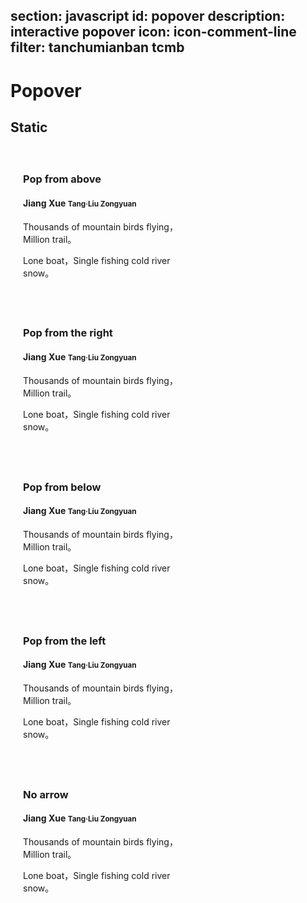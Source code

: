 ﻿section: javascript
id: popover
description: interactive popover
icon: icon-comment-line
filter: tanchumianban tcmb
---

# Popover

<style>
.example-popover-static .popover
{
  position: relative;
  display: block;
  float: left;
  width: 260px;
  margin: 20px;
  z-index: 0;
}
</style>

## Static

<div class="example example-popover-static clearfix">
  <div class="popover top">
    <div class="arrow"></div>
    <h3 class="popover-title">Pop from above</h3>
    <div class="popover-content">
      <h4>Jiang Xue <small>Tang·Liu Zongyuan</small></h4>
      <p>Thousands of mountain birds flying，Million trail。</p>
      <p>Lone boat，Single fishing cold river snow。</p>
    </div>
  </div>
  <div class="popover right">
    <div class="arrow"></div>
    <h3 class="popover-title">Pop from the right</h3>
    <div class="popover-content">
      <h4>Jiang Xue <small>Tang·Liu Zongyuan</small></h4>
      <p>Thousands of mountain birds flying，Million trail。</p>
      <p>Lone boat，Single fishing cold river snow。</p>
    </div>
  </div>
  <div class="popover bottom">
    <div class="arrow"></div>
    <h3 class="popover-title">Pop from below</h3>
    <div class="popover-content">
      <h4>Jiang Xue <small>Tang·Liu Zongyuan</small></h4>
      <p>Thousands of mountain birds flying，Million trail。</p>
      <p>Lone boat，Single fishing cold river snow。</p>
    </div>
  </div>
  <div class="popover left">
    <div class="arrow"></div>
    <h3 class="popover-title">Pop from the left</h3>
    <div class="popover-content">
      <h4>Jiang Xue <small>Tang·Liu Zongyuan</small></h4>
      <p>Thousands of mountain birds flying，Million trail。</p>
      <p>Lone boat，Single fishing cold river snow。</p>
    </div>
  </div>
  <div class="popover left">
    <h3 class="popover-title">No arrow</h3>
    <div class="popover-content">
      <h4>Jiang Xue <small>Tang·Liu Zongyuan</small></h4>
      <p>Thousands of mountain birds flying，Million trail。</p>
      <p>Lone boat，Single fishing cold river snow。</p>
    </div>
  </div>
</div>

<template class="pre-scrollable linenums"/>

```html
<div class="popover top">
  <div class="arrow"></div>
  <h3 class="popover-title">Pop from above</h3>
  <div class="popover-content">
    <h4>Jiang Xue <small>Tang·Liu Zongyuan</small></h4>
    <p>Thousands of mountain birds flying，Million trail。</p>
    <p>Lone boat，Single fishing cold river snow。</p>
  </div>
</div>
<div class="popover right">
  <div class="arrow"></div>
  <h3 class="popover-title">Pop from the right</h3>
  <div class="popover-content">
    <h4>Jiang Xue <small>Tang·Liu Zongyuan</small></h4>
    <p>Thousands of mountain birds flying，Million trail。</p>
    <p>Lone boat，Single fishing cold river snow。</p>
  </div>
</div>
<div class="popover bottom">
  <div class="arrow"></div>
  <h3 class="popover-title">Pop from below</h3>
  <div class="popover-content">
    <h4>Jiang Xue <small>Tang·Liu Zongyuan</small></h4>
    <p>Thousands of mountain birds flying，Million trail。</p>
    <p>Lone boat，Single fishing cold river snow。</p>
  </div>
</div>
<div class="popover left">
  <div class="arrow"></div>
  <h3 class="popover-title">Pop from the left</h3>
  <div class="popover-content">
    <h4>Jiang Xue <small>Tang·Liu Zongyuan</small></h4>
    <p>Thousands of mountain birds flying，Million trail。</p>
    <p>Lone boat，Single fishing cold river snow。</p>
  </div>
</div>
<div class="popover left">
  <h3 class="popover-title">No arrow</h3>
  <div class="popover-content">
    <h4>Jiang Xue <small>Tang·Liu Zongyuan</small></h4>
    <p>Thousands of mountain birds flying，Million trail。</p>
    <p>Lone boat，Single fishing cold river snow。</p>
  </div>
</div>
```

## Dynamic

<div class="example">
  <button class="btn btn-danger" data-toggle="popover" title="Jiang Xue" data-content="Thousands of mountain birds flying，Million trail。">Show/Hide the popover</button>
</div>

```html
<button class="btn btn-danger" data-toggle="popover" title="Jiang Xue" data-content="Thousands of mountain birds flying，Million trail。">Show/Hide the popover</button>
```

```js
// You need to initialize it.
$('[data-toggle="popover"]').popover();
```

## Placement

`placement` is to specify the placement.

<div class="example text-center">
  <button type="button" class="btn" data-toggle="popover" data-placement="left" data-content="Thousands of mountain birds flying，Million trail。" title="Jiang Xue">Pop from the left</button>
  <button type="button" class="btn" data-toggle="popover" data-placement="top" data-content="Thousands of mountain birds flying，Million trail。" title="Jiang Xue">Pop from above</button>
  <button type="button" class="btn" data-toggle="popover" data-placement="bottom" data-content="Thousands of mountain birds flying，Million trail。" title="Jiang Xue">Pop from below</button>
  <button type="button" class="btn" data-toggle="popover" data-placement="right" data-content="Thousands of mountain birds flying，Million trail。" title="Jiang Xue">Pop from the right</button>
</div>

```html
<button type="button" class="btn" data-toggle="popover" data-placement="left" data-content="Thousands of mountain birds flying，Million trail。" title="Jiang Xue">Pop from the left</button>
```

```html
<button type="button" class="btn" data-toggle="popover" data-placement="top" data-content="Thousands of mountain birds flying，Million trail。" title="Jiang Xue">Pop from above</button>
```

```html
<button type="button" class="btn" data-toggle="popover" data-placement="bottom" data-content="Thousands of mountain birds flying，Million trail。" title="Jiang Xue">Pop from below</button>
```

```html
<button type="button" class="btn" data-toggle="popover" data-placement="right" data-content="Thousands of mountain birds flying，Million trail。" title="Jiang Xue">Pop from the right</button>
```

```js
// Or specify the placement at the initialization
$('[data-toggle="popover"]').popover({
    placement: 'bottom'
});
```

## Appearance

`tipClass` is to specify the class name to change the theme.

<div class="example text-center">
  <button type="button" class="btn btn-primary" data-toggle="popover" data-tip-class="popover-primary" data-content="Thousands of mountain birds flying，Million trail。" title="Jiang Xue" data-placement="left">.popover-primary</button>
  <button type="button" class="btn btn-success" data-toggle="popover" data-tip-class="popover-success" data-content="Thousands of mountain birds flying，Million trail。" title="Jiang Xue" data-placement="top">.popover-success</button>
  <button type="button" class="btn btn-info" data-toggle="popover" data-tip-class="popover-info" data-content="Thousands of mountain birds flying，Million trail。" title="Jiang Xue" data-placement="bottom">.popover-info</button>
  <button type="button" class="btn btn-warning" data-toggle="popover" data-tip-class="popover-warning" data-content="Thousands of mountain birds flying，Million trail。" title="Jiang Xue" data-placement="top">.popover-warning</button>
  <button type="button" class="btn btn-danger" data-toggle="popover" data-tip-class="popover-danger" data-content="Thousands of mountain birds flying，Million trail。" title="Jiang Xue" data-placement="right">.popover-danger</button>
</div>

```html
<button type="button" class="btn btn-primary" data-toggle="popover" data-tip-class="popover-primary" data-content="Thousands of mountain birds flying，Million trail。" title="Jiang Xue" data-placement="left">.popover-primary</button>
```

```html
<button type="button" class="btn btn-success" data-toggle="popover" data-tip-class="popover-success" data-content="Thousands of mountain birds flying，Million trail。" title="Jiang Xue" data-placement="top">.popover-success</button>
```

```html
<button type="button" class="btn btn-info" data-toggle="popover" data-tip-class="popover-info" data-content="Thousands of mountain birds flying，Million trail。" title="Jiang Xue" data-placement="bottom">.popover-info</button>
```

```html
<button type="button" class="btn btn-warning" data-toggle="popover" data-tip-class="popover-warning" data-content="Thousands of mountain birds flying，Million trail。" title="Jiang Xue" data-placement="top">.popover-warning</button>
```

```html
<button type="button" class="btn btn-danger" data-toggle="popover" data-tip-class="popover-danger" data-content="Thousands of mountain birds flying，Million trail。" title="Jiang Xue" data-placement="right">.popover-danger</button>
```
```js
// Or specify appearance options at initialization time
$('[data-toggle="popover"]').popover({
    tipClass: 'danger'
});
```

## How to use it

### Initialization

For performance, api of data attritbutes is optional, which means  **You have to initialize them yourself**.

 - `$().popover()`
 - `$().popover(options)`

`options` is used to set initialization options and it is optional. Initialization options can also be set in `[data-*]`.

### Options

The initialization options available are as follows：

<table class="table table-bordered table-striped">
  <thead>
    <tr>
      <th style="width: 100px;">Name</th>
      <th style="width: 100px;">Types</th>
      <th style="width: 50px;">Default</th>
      <th>Description</th>
    </tr>
  </thead>
  <tbody>
    <tr>
      <td>`animation`</td>
      <td>`true`、`false`</td>
      <td>`true`</td>
      <td>Whether fade animation is applied.</td>
    </tr>
    <tr>
      <td>`container`</td>
      <td>String or `false`</td>
      <td>`false`</td>
      <td>CSS selector string can be set to specify the parent container element to which the dynamically created popover element is added, e.g. `container: 'body'`. The default is `false`,and the dynamically created popover element is added to the parent element which the trigger element belongs to.</td>
    </tr>
    <tr>
      <td>`content`</td>
      <td>String or function</td>
      <td>`''`</td>
      <td>Used to set the content of the popover. If specified as a function, return a string for the content within the function.</td>
    </tr>
    <tr>
      <td>`delay`</td>
      <td>Number or object</td>
      <td>`0`</td>
      <td>If specified as a number, display it after the number of milliseconds is set. If specified as an object, show or hide the previously delayed values separately, e.g. `delay: { show: 500, hide: 100 }`.</td>
    </tr>
    <tr>
      <td>`html`</td>
      <td>`true`、`false`</td>
      <td>`false`</td>
      <td>Whether HTML code is allowed in the popover. If set to false, use jQuery text() to set the popover content.</td>
    </tr>
    <tr>
      <td>`placement`</td>
      <td>String or function</td>
      <td>`'right'`</td>
      <td>Set the placement of the popover, and its optional values are `'top'`, `'bottom'`, `'left'`, `'right'`, and `'auto'`. If set as `'auto'`, the placement will be automatically calculated. A function can also be specified to dynamically return the position that should be displayed.</td>
    </tr>
    <tr>
      <td>`selector`</td>
      <td>String or `false`</td>
      <td>`false`</td>
      <td>If this option is specified, a proxy element is used to trigger the popover, which allows you to use a popover for dynamic content.</td>
    </tr>
    <tr>
      <td>`template`</td>
      <td>String</td>
      <td>`'<div class="popover"><div class="arrow"></div><h3 class="popover-title"></h3><div class="popover-content"></div></div>'`</td>
      <td>HTML template string is used to create a popover content element. Top level elements require `.popover` class. The content of the popover will be set as that of `.popover-content`. The title will be set as `.popover-title`, `.arrow` is an arrow element.</td>
    </tr>
    <tr>
      <td>`title`</td>
      <td>String or function</td>
      <td>`''`</td>
      <td>Used to set the title displayed in the popover. If specified as a function, return the string for the title within the function.</td>
    </tr>
    <tr>
      <td>`trigger`</td>
      <td>`string`</td>
      <td>`'click'`</td>
      <td>Specify events that trigger the popover. Separate multiple events by spaces. Optional values are `'click'`, `'hover'`, `'focus'`, and `'manual'`. If set as `'manual'`, use JavaScript to show or hide the popover.</td>
    </tr>
    <tr>
      <td>`tipClass`</td>
      <td>String</td>
      <td>`''`</td>
      <td>Add extra CSS class for dynamically generated `.popover`.</td>
    </tr>
    <tr>
      <td>`tipId`</td>
      <td>String</td>
      <td>`''`</td>
      <td>Set ID Attributes for dynamically generated `.popover`.</td>
    </tr>
  </tbody>
</table>

### Methods

#### <span class="code">$().popover('show')</span>

Show the popover.

```js
$('#myPopover').popover('show');
```

#### <span class="code">$().popover('hide')</span>

Hide the popover.

```js
$('#myPopover').popover('hide');
```

#### <span class="code">$().popover('toggle')</span>

Show or hide popovers.

```js
$('#myPopover').popover('toggle');
```

#### <span class="code">$().popover('destroy')</span>

Hide and destroy popovers.

```js
$('#myPopover').popover('destroy');
```

### Events

The following events are triggered when the popover is displayed or hidden.

<table class="table table-bordered">
  <thead>
    <tr>
      <th style="width: 150px;">Event Type</th>
      <th>Description</th>
    </tr>
  </thead>
  <tbody>
    <tr>
      <td>`show.zui.popover`</td>
      <td>When `show` is called, this event will be triggered immediately.</td>
    </tr>
    <tr>
      <td>`shown.zui.popover`</td>
      <td>When the popover is displayed and CSS transition effect is executed, this event is triggered.</td>
    </tr>
    <tr>
      <td>`hide.zui.popover`</td>
      <td>When `hide` is called, this event is triggered.</td>
    </tr>
    <tr>
      <td>`hidden.zui.popover`</td>
      <td>When the popover is hidden and CSS transition effect is executed, this event is triggered.</td>
    </tr>
  </tbody>
</table>

### Tips

*   Popovers depend on [Tooltip plugin](#javascript/tooltips), so the tooltip plugin has to be loaded first.
*   Popovers used in button groups and input box groups require extra settings. When the popover is used with `.btn-group` and `.input-group`, `container: 'body'` option has to be specified(refer to the documentation below) to avoid unwanted side effects, e.g. when the popup is displayed, the page elements that work with it may become wider or rounded.
*   When using popovers on page elements that are forbidden, add an extra element to wrap them up. When adding a popover to `disabled` and `.disabled`, embed the page element of the added popover in `<div>`. Then apply a popover in this `<div>`.

<script>
function afterPageLoad() {
    $('#pageBody [data-toggle="popover"]').popover();
};
</script>
